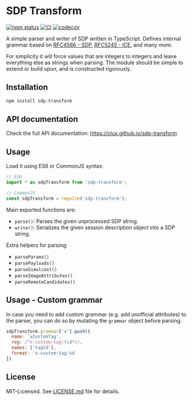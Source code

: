 # SDP Transform

[![npm status](http://img.shields.io/npm/v/sdp-transform.svg)](https://www.npmjs.org/package/sdp-transform)
[![CI](https://github.com/clux/sdp-transform/actions/workflows/ci.yml/badge.svg)](https://github.com/clux/sdp-transform/actions/workflows/sdp-transform.yml)
[![codecov](https://codecov.io/gh/clux/sdp-transform/graph/badge.svg?token=OqDbVhIP3f)](https://codecov.io/gh/clux/sdp-transform)

A simple parser and writer of SDP written in TypeScript. Defines internal grammar based on [RFC4566 - SDP](http://tools.ietf.org/html/rfc4566), [RFC5245 - ICE](http://tools.ietf.org/html/rfc5245), and many more.

For simplicity it will force values that are integers to integers and leave everything else as strings when parsing. The module should be simple to extend or build upon, and is constructed rigorously.

## Installation

```sh
npm install sdp-transform
```

## API documentation

Check the full API documentation: https://clux.github.io/sdp-transform

## Usage

Load it using ES6 or CommonJS syntax:

```js
// ES6
import * as sdpTransform from 'sdp-transform';

// CommonJS
const sdpTransform = require('sdp-transform');
```

Main exported functions are:

- `parse()`: Parses the given unprocessed SDP string.
- `write()`: Serializes the given session description object into a SDP string.

Extra helpers for parsing:

- `parseParams()`
- `parsePayloads()`
- `parseSimulcast()`
- `parseImageAttributes()`
- `parseRemoteCandidates()`

## Usage - Custom grammar

In case you need to add custom grammar (e.g. add unofficial attributes) to the parser, you can do so by mutating the `grammar` object before parsing.

```js
sdpTransform.grammar['a'].push({
  name: 'xCustomTag',
  reg: /^x-custom-tag:(\d*)/,
  names: ['tagId'],
  format: 'x-custom-tag:%d
})
```

## License

MIT-Licensed. See [LICENSE.md](./LICENSE.md) file for details.
